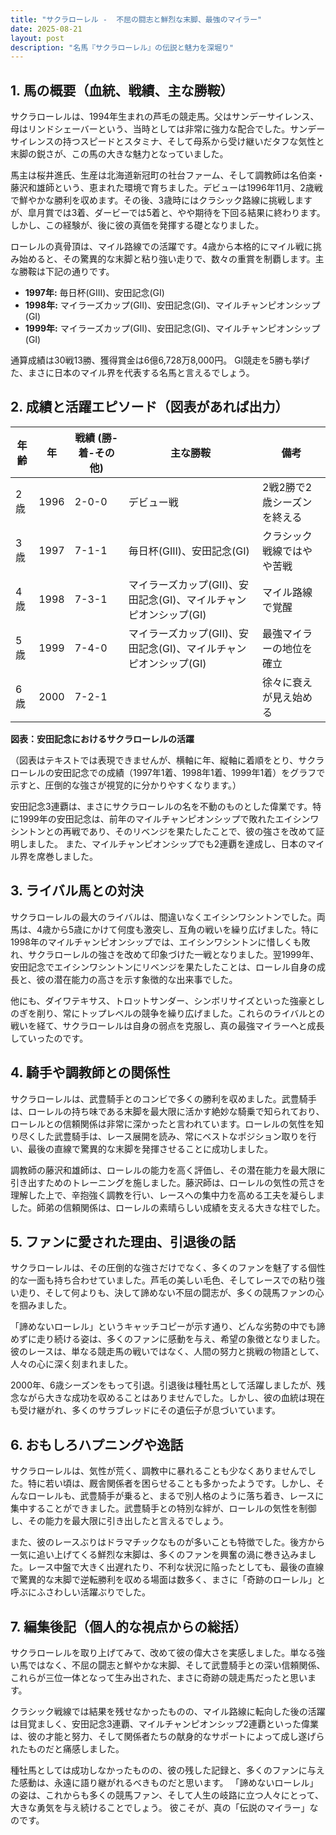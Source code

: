 ```yaml
---
title: "サクラローレル -  不屈の闘志と鮮烈な末脚、最強のマイラー"
date: 2025-08-21
layout: post
description: "名馬『サクラローレル』の伝説と魅力を深堀り"
---
```


## 1. 馬の概要（血統、戦績、主な勝鞍）

サクラローレルは、1994年生まれの芦毛の競走馬。父はサンデーサイレンス、母はリンドシェーバーという、当時としては非常に強力な配合でした。サンデーサイレンスの持つスピードとスタミナ、そして母系から受け継いだタフな気性と末脚の鋭さが、この馬の大きな魅力となっていました。

馬主は桜井進氏、生産は北海道新冠町の社台ファーム、そして調教師は名伯楽・藤沢和雄師という、恵まれた環境で育ちました。デビューは1996年11月、2歳戦で鮮やかな勝利を収めます。その後、3歳時にはクラシック路線に挑戦しますが、皐月賞では3着、ダービーでは5着と、やや期待を下回る結果に終わります。しかし、この経験が、後に彼の真価を発揮する礎となりました。

ローレルの真骨頂は、マイル路線での活躍です。4歳から本格的にマイル戦に挑み始めると、その驚異的な末脚と粘り強い走りで、数々の重賞を制覇します。主な勝鞍は下記の通りです。

* **1997年:**  毎日杯(GIII)、安田記念(GI)
* **1998年:**  マイラーズカップ(GII)、安田記念(GI)、マイルチャンピオンシップ(GI)
* **1999年:**  マイラーズカップ(GII)、安田記念(GI)、マイルチャンピオンシップ(GI)


通算成績は30戦13勝、獲得賞金は6億6,728万8,000円。  GI競走を5勝も挙げた、まさに日本のマイル界を代表する名馬と言えるでしょう。


## 2. 成績と活躍エピソード（図表があれば出力）

| 年齢 | 年 | 戦績 (勝-着-その他) | 主な勝鞍 | 備考 |
|---|---|---|---|---|
| 2歳 | 1996 | 2-0-0 | デビュー戦 | 2戦2勝で2歳シーズンを終える |
| 3歳 | 1997 | 7-1-1 | 毎日杯(GIII)、安田記念(GI) | クラシック戦線ではやや苦戦 |
| 4歳 | 1998 | 7-3-1 | マイラーズカップ(GII)、安田記念(GI)、マイルチャンピオンシップ(GI) | マイル路線で覚醒 |
| 5歳 | 1999 | 7-4-0 | マイラーズカップ(GII)、安田記念(GI)、マイルチャンピオンシップ(GI) |  最強マイラーの地位を確立 |
| 6歳 | 2000 | 7-2-1 |  |  徐々に衰えが見え始める |

**図表：安田記念におけるサクラローレルの活躍**

（図表はテキストでは表現できませんが、横軸に年、縦軸に着順をとり、サクラローレルの安田記念での成績（1997年1着、1998年1着、1999年1着）をグラフで示すと、圧倒的な強さが視覚的に分かりやすくなります。）


安田記念3連覇は、まさにサクラローレルの名を不動のものとした偉業です。特に1999年の安田記念は、前年のマイルチャンピオンシップで敗れたエイシンワシントンとの再戦であり、そのリベンジを果たしたことで、彼の強さを改めて証明しました。  また、マイルチャンピオンシップでも2連覇を達成し、日本のマイル界を席巻しました。


## 3. ライバル馬との対決

サクラローレルの最大のライバルは、間違いなくエイシンワシントンでした。両馬は、4歳から5歳にかけて何度も激突し、互角の戦いを繰り広げました。特に1998年のマイルチャンピオンシップでは、エイシンワシントンに惜しくも敗れ、サクラローレルの強さを改めて印象づけた一戦となりました。翌1999年、安田記念でエイシンワシントンにリベンジを果たしたことは、ローレル自身の成長と、彼の潜在能力の高さを示す象徴的な出来事でした。

他にも、ダイワテキサス、トロットサンダー、シンボリサイズといった強豪としのぎを削り、常にトップレベルの競争を繰り広げました。これらのライバルとの戦いを経て、サクラローレルは自身の弱点を克服し、真の最強マイラーへと成長していったのです。


## 4. 騎手や調教師との関係性

サクラローレルは、武豊騎手とのコンビで多くの勝利を収めました。武豊騎手は、ローレルの持ち味である末脚を最大限に活かす絶妙な騎乗で知られており、ローレルとの信頼関係は非常に深かったと言われています。ローレルの気性を知り尽くした武豊騎手は、レース展開を読み、常にベストなポジション取りを行い、最後の直線で驚異的な末脚を発揮させることに成功しました。

調教師の藤沢和雄師は、ローレルの能力を高く評価し、その潜在能力を最大限に引き出すためのトレーニングを施しました。藤沢師は、ローレルの気性の荒さを理解した上で、辛抱強く調教を行い、レースへの集中力を高める工夫を凝らしました。師弟の信頼関係は、ローレルの素晴らしい成績を支える大きな柱でした。


## 5. ファンに愛された理由、引退後の話

サクラローレルは、その圧倒的な強さだけでなく、多くのファンを魅了する個性的な一面も持ち合わせていました。芦毛の美しい毛色、そしてレースでの粘り強い走り、そして何よりも、決して諦めない不屈の闘志が、多くの競馬ファンの心を掴みました。

「諦めないローレル」というキャッチコピーが示す通り、どんな劣勢の中でも諦めずに走り続ける姿は、多くのファンに感動を与え、希望の象徴となりました。  彼のレースは、単なる競走馬の戦いではなく、人間の努力と挑戦の物語として、人々の心に深く刻まれました。

2000年、6歳シーズンをもって引退。引退後は種牡馬として活躍しましたが、残念ながら大きな成功を収めることはありませんでした。しかし、彼の血統は現在も受け継がれ、多くのサラブレッドにその遺伝子が息づいています。


## 6. おもしろハプニングや逸話

サクラローレルは、気性が荒く、調教中に暴れることも少なくありませんでした。特に若い頃は、厩舎関係者を困らせることも多かったようです。しかし、そんなローレルも、武豊騎手が乗ると、まるで別人格のように落ち着き、レースに集中することができました。武豊騎手との特別な絆が、ローレルの気性を制御し、その能力を最大限に引き出したと言えるでしょう。

また、彼のレースぶりはドラマチックなものが多いことも特徴でした。後方から一気に追い上げてくる鮮烈な末脚は、多くのファンを興奮の渦に巻き込みました。レース中盤で大きく出遅れたり、不利な状況に陥ったとしても、最後の直線で驚異的な末脚で逆転勝利を収める場面は数多く、まさに「奇跡のローレル」と呼ぶにふさわしい活躍ぶりでした。


## 7. 編集後記（個人的な視点からの総括）

サクラローレルを取り上げてみて、改めて彼の偉大さを実感しました。単なる強い馬ではなく、不屈の闘志と鮮やかな末脚、そして武豊騎手との深い信頼関係、これらが三位一体となって生み出された、まさに奇跡の競走馬だったと思います。

クラシック戦線では結果を残せなかったものの、マイル路線に転向した後の活躍は目覚ましく、安田記念3連覇、マイルチャンピオンシップ2連覇といった偉業は、彼の才能と努力、そして関係者たちの献身的なサポートによって成し遂げられたものだと痛感しました。

種牡馬としては成功しなかったものの、彼の残した記録と、多くのファンに与えた感動は、永遠に語り継がれるべきものだと思います。  「諦めないローレル」の姿は、これからも多くの競馬ファン、そして人生の岐路に立つ人々にとって、大きな勇気を与え続けることでしょう。  彼こそが、真の「伝説のマイラー」なのです。
